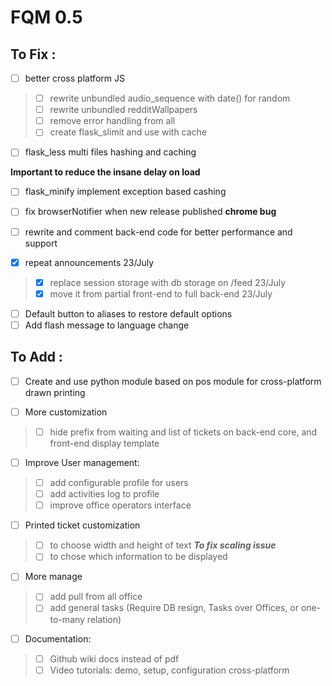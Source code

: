 # FQM 0.5

## To Fix :

- [ ] better cross platform JS
> - [ ] rewrite unbundled audio_sequence with date() for random
> - [ ] rewrite unbundled redditWallpapers
> - [ ] remove error handling from all
> - [ ] create flask_slimit and use with cache

- [ ] flask_less multi files hashing and caching

__Important to reduce the insane delay on load__
- [ ] flask_minify implement exception based cashing

- [ ] fix browserNotifier when new release published __chrome bug__

- [ ] rewrite and comment back-end code for better performance and support

- [x] repeat announcements 23/July
> - [x] replace session storage with db storage on /feed 23/July
> - [x] move it from partial front-end to full back-end 23/July

- [ ] Default button to aliases to restore default options
- [ ] Add flash message to language change

## To Add :

- [ ] Create and use python module based on pos module for cross-platform drawn printing

- [ ] More customization
> - [ ] hide prefix from waiting and list of tickets on back-end core, and front-end display template

- [ ] Improve User management:
> - [ ] add configurable profile for users
> - [ ] add activities log to profile
> - [ ] improve office operators interface

- [ ] Printed ticket customization
> - [ ] to choose width and height of text
> ***To fix scaling issue***
> - [ ] to chose which information to be displayed

- [ ] More manage
> - [ ] add pull from all office
> - [ ] add general tasks (Require DB resign, Tasks over Offices, or one-to-many relation)

- [ ] Documentation:
> - [ ] Github wiki docs instead of pdf
> - [ ] Video tutorials: demo, setup, configuration cross-platform